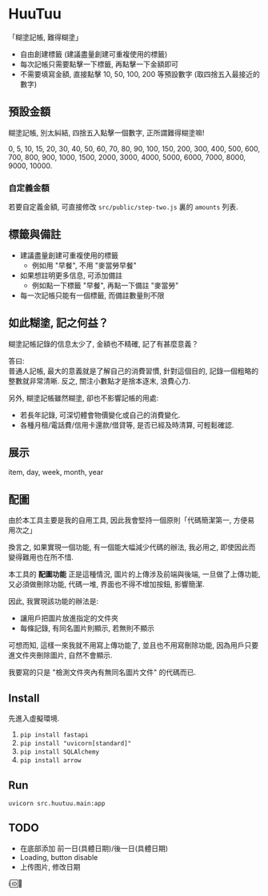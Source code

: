 # HuuTuu

「糊塗記帳, 難得糊塗」

- 自由創建標籤 (建議盡量創建可重複使用的標籤)
- 每次記帳只需要點擊一下標籤, 再點擊一下金額即可
- 不需要填寫金額, 直接點擊 10, 50, 100, 200 等預設數字
  (取四捨五入最接近的數字)

## 預設金額

糊塗記帳, 別太糾結, 四捨五入點擊一個數字, 正所謂難得糊塗嘛!

0, 5, 10, 15, 20, 30, 40, 50, 60, 70, 80, 90,
100, 150, 200, 300, 400, 500, 600, 700, 800, 900,
1000, 1500, 2000, 3000, 4000, 5000, 6000, 7000, 8000, 9000,
10000.

### 自定義金額

若要自定義金額, 可直接修改 `src/public/step-two.js` 裏的 `amounts` 列表.

## 標籤與備註

- 建議盡量創建可重複使用的標籤
  - 例如用 "早餐", 不用 "麥當勞早餐"
- 如果想註明更多信息, 可添加備註
  - 例如點一下標籤 "早餐", 再點一下備註 "麥當勞"
- 每一次記帳只能有一個標籤, 而備註數量則不限

## 如此糊塗, 記之何益？

糊塗記帳記錄的信息太少了, 金額也不精確, 記了有甚麼意義？

答曰:  
普通人記帳, 最大的意義就是了解自己的消費習慣, 針對這個目的,
記錄一個粗略的整數就非常清晰. 反之, 關注小數點才是捨本逐末, 浪費心力.

另外, 糊塗記帳雖然糊塗, 卻也不影響記帳的用處:

- 若長年記錄, 可深切體會物價變化或自己的消費變化.
- 各種月租/電話費/信用卡還款/借貸等, 是否已經及時清算, 可輕鬆確認.

## 展示

item, day, week, month, year

## 配圖

由於本工具主要是我的自用工具, 因此我會堅持一個原則「代碼簡潔第一, 方便易用次之」

換言之, 如果實現一個功能, 有一個能大幅減少代碼的辦法, 我必用之,
即使因此而變得難用也在所不惜.

本工具的 **配圖功能** 正是這種情況, 圖片的上傳涉及前端與後端,
一旦做了上傳功能, 又必須做刪除功能, 代碼一堆, 界面也不得不增加按鈕, 影響簡潔.

因此, 我實現該功能的辦法是:

- 讓用戶把圖片放進指定的文件夾
- 每條記錄, 有同名圖片則顯示, 若無則不顯示

可想而知, 這樣一來我就不用寫上傳功能了, 並且也不用寫刪除功能,
因為用戶只要進文件夾刪除圖片, 自然不會顯示.

我要寫的只是 "檢測文件夾內有無同名圖片文件" 的代碼而已.

## Install

先進入虛擬環境.

1. `pip install fastapi`
2. `pip install "uvicorn[standard]"`
3. `pip install SQLAlchemy`
4. `pip install arrow`

## Run

```shell
uvicorn src.huutuu.main:app
```

## TODO

- 在底部添加 前一日(具體日期)/後一日(具體日期)
- Loading, button disable
- 上传图片, 修改日期

ℹ️🆔📝
